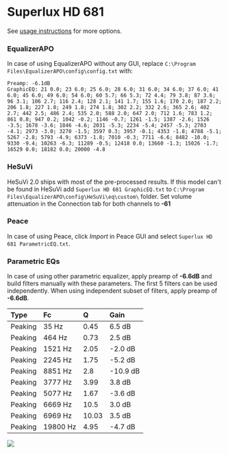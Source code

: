 # Superlux HD 681
See [usage instructions](https://github.com/jaakkopasanen/AutoEq#usage) for more options.

### EqualizerAPO
In case of using EqualizerAPO without any GUI, replace `C:\Program Files\EqualizerAPO\config\config.txt`
with:
```
Preamp: -6.1dB
GraphicEQ: 21 0.0; 23 6.0; 25 6.0; 28 6.0; 31 6.0; 34 6.0; 37 6.0; 41 6.0; 45 6.0; 49 6.0; 54 6.0; 60 5.7; 66 5.3; 72 4.4; 79 3.8; 87 3.6; 96 3.1; 106 2.7; 116 2.4; 128 2.1; 141 1.7; 155 1.6; 170 2.0; 187 2.2; 206 1.8; 227 1.8; 249 1.8; 274 1.8; 302 2.2; 332 2.6; 365 2.6; 402 2.7; 442 2.5; 486 2.4; 535 2.0; 588 2.0; 647 2.0; 712 1.6; 783 1.2; 861 0.8; 947 0.2; 1042 -0.2; 1146 -0.7; 1261 -1.5; 1387 -2.6; 1526 -3.5; 1678 -3.6; 1846 -4.6; 2031 -5.3; 2234 -5.4; 2457 -5.3; 2703 -4.1; 2973 -3.0; 3270 -1.5; 3597 0.3; 3957 -0.1; 4353 -1.8; 4788 -5.1; 5267 -2.8; 5793 -4.9; 6373 -1.8; 7010 -0.3; 7711 -6.6; 8482 -10.0; 9330 -9.4; 10263 -6.3; 11289 -0.5; 12418 0.0; 13660 -1.3; 15026 -1.7; 16529 0.0; 18182 0.0; 20000 -4.8
```

### HeSuVi
HeSuVi 2.0 ships with most of the pre-processed results. If this model can't be found in HeSuVi add
`Superlux HD 681 GraphicEQ.txt` to `C:\Program Files\EqualizerAPO\config\HeSuVi\eq\custom\` folder.
Set volume attenuation in the Connection tab for both channels to **-61**

### Peace
In case of using Peace, click *Import* in Peace GUI and select `Superlux HD 681 ParametricEQ.txt`.

### Parametric EQs
In case of using other parametric equalizer, apply preamp of **-6.6dB** and build filters manually
with these parameters. The first 5 filters can be used independently.
When using independent subset of filters, apply preamp of **-6.6dB**.

| Type    | Fc       |     Q | Gain     |
|:--------|:---------|:------|:---------|
| Peaking | 35 Hz    |  0.45 | 6.5 dB   |
| Peaking | 464 Hz   |  0.73 | 2.5 dB   |
| Peaking | 1521 Hz  |  2.05 | -2.0 dB  |
| Peaking | 2245 Hz  |  1.75 | -5.2 dB  |
| Peaking | 8851 Hz  |  2.8  | -10.9 dB |
| Peaking | 3777 Hz  |  3.99 | 3.8 dB   |
| Peaking | 5077 Hz  |  1.67 | -3.6 dB  |
| Peaking | 6669 Hz  | 10.5  | 3.0 dB   |
| Peaking | 6969 Hz  | 10.03 | 3.5 dB   |
| Peaking | 19800 Hz |  4.95 | -4.7 dB  |

![](https://raw.githubusercontent.com/jaakkopasanen/AutoEq/master/results/headphonecom/sbaf-serious/Superlux%20HD%20681/Superlux%20HD%20681.png)